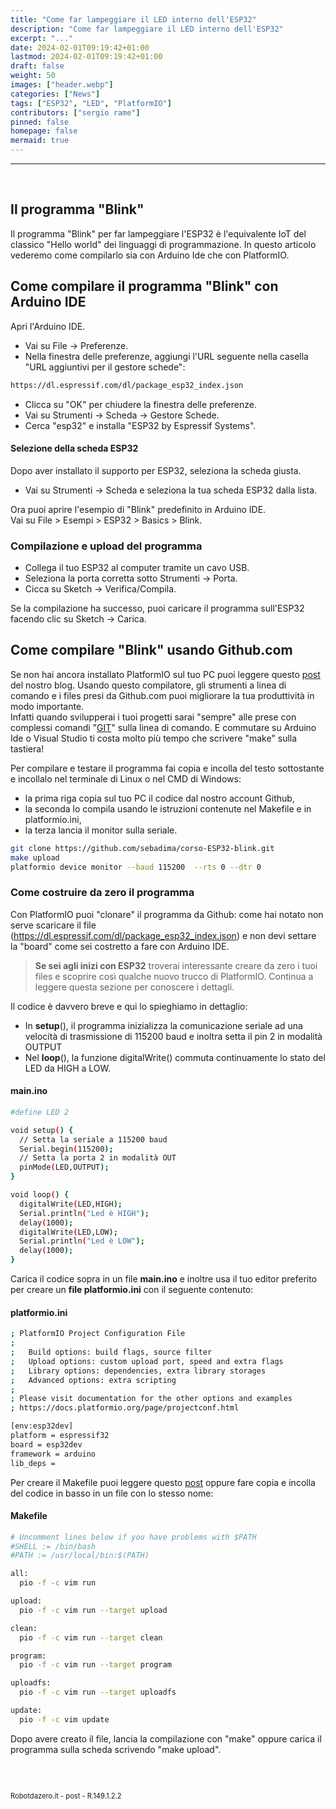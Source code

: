 ```yaml
---
title: "Come far lampeggiare il LED interno dell'ESP32"
description: "Come far lampeggiare il LED interno dell'ESP32"
excerpt: "..."
date: 2024-02-01T09:19:42+01:00
lastmod: 2024-02-01T09:19:42+01:00
draft: false
weight: 50
images: ["header.webp"]
categories: ["News"]
tags: ["ESP32", "LED", "PlatformIO"]
contributors: ["sergio rame"]
pinned: false
homepage: false
mermaid: true
---
```




<hr>
<br>

## Il programma "Blink"

Il programma "Blink" per far lampeggiare l'ESP32 è l'equivalente IoT del classico "Hello world" dei linguaggi di programmazione. In questo articolo vederemo come compilarlo sia con Arduino Ide che con PlatformIO.

## Come compilare il programma "Blink" con Arduino IDE

Apri l'Arduino IDE.

- Vai su File -> Preferenze.
- Nella finestra delle preferenze, aggiungi l'URL seguente nella casella "URL aggiuntivi per il gestore schede":

```bash
https://dl.espressif.com/dl/package_esp32_index.json
```

- Clicca su "OK" per chiudere la finestra delle preferenze.
- Vai su Strumenti -> Scheda -> Gestore Schede.
- Cerca "esp32" e installa "ESP32 by Espressif Systems".

#### Selezione della scheda ESP32

Dopo aver installato il supporto per ESP32, seleziona la scheda giusta. 

- Vai su Strumenti -> Scheda e seleziona la tua scheda ESP32 dalla lista.

Ora puoi aprire l'esempio di "Blink" predefinito in Arduino IDE. 
<br>Vai su File > Esempi > ESP32 > Basics > Blink.

### Compilazione e upload del programma

- Collega il tuo ESP32 al computer tramite un cavo USB.
- Seleziona la porta corretta sotto Strumenti -> Porta.
- Cicca su Sketch -> Verifica/Compila.

Se la compilazione ha successo, puoi caricare il programma sull'ESP32 facendo clic su Sketch -> Carica.


## Come compilare "Blink" usando Github.com

Se non hai ancora installato PlatformIO sul tuo PC puoi leggere questo <a href="https://www.robotdazero.it/blog/come-installare-platformio/">post</a> del nostro blog. Usando questo compilatore, gli strumenti a linea di comando e i files presi da Github.com puoi migliorare la tua produttività in modo importante. <br>Infatti quando svilupperai i tuoi progetti sarai "sempre" alle prese con complessi comandi "<a href="/blog/come-installare-il-programma-git/">GIT</a>" sulla linea di comando. E commutare su Arduino Ide o Visual Studio ti costa molto più tempo che scrivere "make" sulla tastiera! 

Per compilare e testare il programma fai copia e incolla del testo sottostante e incollalo nel terminale di Linux o nel CMD di Windows:<br> 
- la prima riga copia sul tuo PC il codice dal nostro account Github, 
- la seconda lo compila usando le istruzioni contenute nel Makefile e in platformio.ini,
- la terza lancia il monitor sulla seriale.

```bash
git clone https://github.com/sebadima/corso-ESP32-blink.git
make upload
platformio device monitor --baud 115200  --rts 0 --dtr 0
```

### Come costruire da zero il programma

Con PlatformIO puoi "clonare" il programma da Github: come hai notato non serve scaricare il file (https://dl.espressif.com/dl/package_esp32_index.json) e non devi settare la "board" come sei costretto a fare con Arduino IDE. 

> <strong>Se sei agli inizi con ESP32</strong> troverai interessante creare da zero i tuoi files e scoprire così qualche nuovo trucco di PlatformIO. Continua a leggere questa sezione per conoscere i dettagli.

Il codice è davvero breve e qui lo spieghiamo in dettaglio:

- In <strong>setup</strong>(), il programma inizializza la comunicazione seriale ad una velocità di trasmissione di 115200 baud e inoltra setta il pin 2 in modalità OUTPUT
- Nel <strong>loop</strong>(), la funzione digitalWrite() commuta continuamente lo stato del LED da HIGH a LOW.


#### main.ino

```bash
#define LED 2

void setup() {
  // Setta la seriale a 115200 baud
  Serial.begin(115200);
  // Setta la porta 2 in modalità OUT
  pinMode(LED,OUTPUT);
}

void loop() {
  digitalWrite(LED,HIGH);
  Serial.println("Led è HIGH");
  delay(1000);
  digitalWrite(LED,LOW);
  Serial.println("Led è LOW");
  delay(1000);
}
```


Carica il codice sopra in un file **main.ino** e inoltre usa il tuo editor preferito per creare un **file platformio.ini** con il seguente contenuto:

#### platformio.ini
```bash
; PlatformIO Project Configuration File
;
;   Build options: build flags, source filter
;   Upload options: custom upload port, speed and extra flags
;   Library options: dependencies, extra library storages
;   Advanced options: extra scripting
;
; Please visit documentation for the other options and examples
; https://docs.platformio.org/page/projectconf.html

[env:esp32dev]
platform = espressif32
board = esp32dev
framework = arduino
lib_deps = 
```


Per creare il Makefile puoi leggere questo <a href="/blog/come-funziona-il-makefile-di-platformio/">post</a> oppure fare copia e incolla del codice in basso in un file con lo stesso nome:

#### Makefile
```bash
# Uncomment lines below if you have problems with $PATH
#SHELL := /bin/bash
#PATH := /usr/local/bin:$(PATH)

all:
  pio -f -c vim run

upload:
  pio -f -c vim run --target upload

clean:
  pio -f -c vim run --target clean

program:
  pio -f -c vim run --target program

uploadfs:
  pio -f -c vim run --target uploadfs

update:
  pio -f -c vim update
```

Dopo avere creato il file, lancia la compilazione con "make" oppure carica il programma sulla scheda scrivendo "make upload".

<br>
<br>
<p style="font-size: 0.80em;">Robotdazero.it - post - R.149.1.2.2</p>